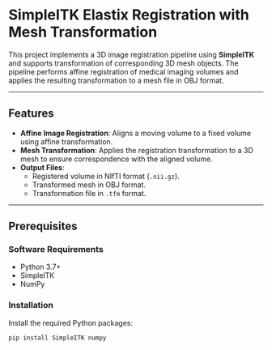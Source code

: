 # SimpleITK Elastix Registration with Mesh Transformation

This project implements a 3D image registration pipeline using **SimpleITK** and supports transformation of corresponding 3D mesh objects. The pipeline performs affine registration of medical imaging volumes and applies the resulting transformation to a mesh file in OBJ format.

---

## Features

- **Affine Image Registration**: Aligns a moving volume to a fixed volume using affine transformation.
- **Mesh Transformation**: Applies the registration transformation to a 3D mesh to ensure correspondence with the aligned volume.
- **Output Files**:
  - Registered volume in NIfTI format (`.nii.gz`).
  - Transformed mesh in OBJ format.
  - Transformation file in `.tfm` format.

---

## Prerequisites

### Software Requirements
- Python 3.7+
- SimpleITK
- NumPy

### Installation
Install the required Python packages:
```bash
pip install SimpleITK numpy
